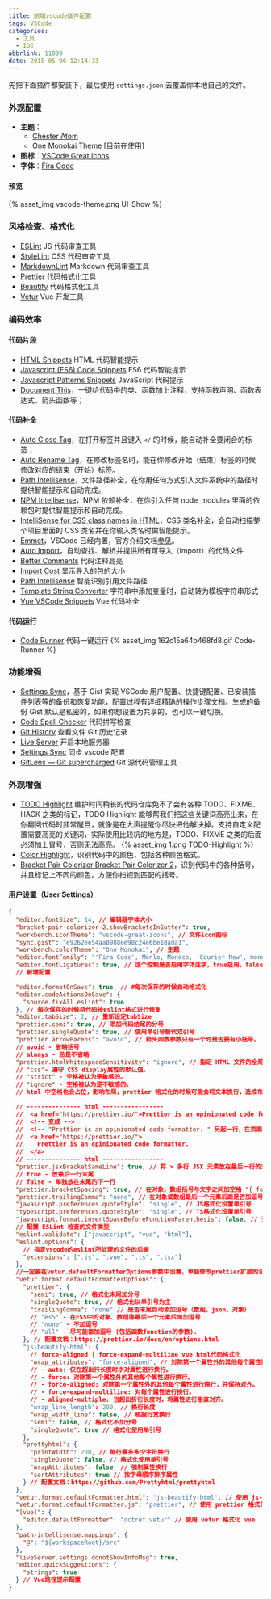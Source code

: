 ```yaml
---
title: 前端vscode插件配置
tags: VSCode
categories:
  - 工具
  - IDE
abbrlink: 11039
date: 2018-05-06 12:14:33
---
```


先把下面插件都安装下，最后使用 `settings.json` 去覆盖你本地自己的文件。

<!-- more -->

### 外观配置

- **主题**：
  - [Chester Atom](https://marketplace.visualstudio.com/items?itemName=chriseckenrode.vscode-chester-atom)
  - [One Monokai Theme](https://marketplace.visualstudio.com/items?itemName=azemoh.one-monokai) [目前在使用]
- **图标**：[VSCode Great Icons](https://marketplace.visualstudio.com/items?itemName=emmanuelbeziat.vscode-great-icons)
- **字体**：[Fira Code](https://github.com/tonsky/FiraCode/wiki)

#### 预览

{% asset_img vscode-theme.png UI-Show %}

### 风格检查、格式化

- [ESLint](https://marketplace.visualstudio.com/items?itemName=dbaeumer.vscode-eslint) JS 代码审查工具
- [StyleLint](https://marketplace.visualstudio.com/items?itemName=shinnn.stylelint) CSS 代码审查工具
- [MarkdownLint](https://marketplace.visualstudio.com/items?itemName=DavidAnson.vscode-markdownlint) Markdown 代码审查工具
- [Prettier](https://marketplace.visualstudio.com/items?itemName=esbenp.prettier-vscode) 代码格式化工具
- [Beautify](https://marketplace.visualstudio.com/items?itemName=HookyQR.beautify) 代码格式化工具
- [Vetur](https://marketplace.visualstudio.com/items?itemName=octref.vetur) Vue 开发工具

### 编码效率

#### 代码片段

- [HTML Snippets](https://marketplace.visualstudio.com/items?itemName=abusaidm.html-snippets) HTML 代码智能提示
- [Javascript (ES6) Code Snippets](https://marketplace.visualstudio.com/items?itemName=xabikos.JavaScriptSnippets) ES6 代码智能提示
- [Javascript Patterns Snippets](https://marketplace.visualstudio.com/items?itemName=nikhilkumar80.js-patterns-snippets) JavaScript 代码提示
- [Document This](https://marketplace.visualstudio.com/items?itemName=joelday.docthis)，一键给代码中的类、函数加上注释，支持函数声明、函数表达式、箭头函数等；

#### 代码补全

- [Auto Close Tag](https://link.juejin.im/?target=https%3A%2F%2Fmarketplace.visualstudio.com%2Fitems%3FitemName%3Dformulahendry.auto-close-tag)，在打开标签并且键入 `</` 的时候，能自动补全要闭合的标签；
- [Auto Rename Tag](https://link.juejin.im/?target=https%3A%2F%2Fmarketplace.visualstudio.com%2Fitems%3FitemName%3Dformulahendry.auto-rename-tag)，在修改标签名时，能在你修改开始（结束）标签的时候修改对应的结束（开始）标签。
- [Path Intellisense](https://link.juejin.im/?target=https%3A%2F%2Fmarketplace.visualstudio.com%2Fitems%3FitemName%3Dchristian-kohler.path-intellisense)，文件路径补全，在你用任何方式引入文件系统中的路径时提供智能提示和自动完成。
- [NPM Intellisense](https://link.juejin.im/?target=https%3A%2F%2Fmarketplace.visualstudio.com%2Fitems%3FitemName%3Dchristian-kohler.npm-intellisense)，NPM 依赖补全，在你引入任何 node_modules 里面的依赖包时提供智能提示和自动完成。
- [IntelliSense for CSS class names in HTML](https://marketplace.visualstudio.com/items?itemName=Zignd.html-css-class-completion)，CSS 类名补全，会自动扫描整个项目里面的 CSS 类名并在你输入类名时做智能提示。
- [Emmet](https://link.juejin.im/?target=https%3A%2F%2Femmet.io)，VSCode 已经内置，官方介绍文档[参见](https://link.juejin.im/?target=https%3A%2F%2Fcode.visualstudio.com%2Fdocs%2Feditor%2Femmet)。
- [Auto Import](https://marketplace.visualstudio.com/items?itemName=steoates.autoimport)，自动查找、解析并提供所有可导入（import）的代码文件
- [Better Comments](https://marketplace.visualstudio.com/items?itemName=aaron-bond.better-comments) 代码注释高亮
- [Import Cost](https://marketplace.visualstudio.com/items?itemName=wix.vscode-import-cost) 显示导入的包的大小
- [Path Intellisense](https://marketplace.visualstudio.com/items?itemName=christian-kohler.path-intellisense) 智能识别引用文件路径
- [Template String Converter](https://marketplace.visualstudio.com/items?itemName=meganrogge.template-string-converter) 字符串中添加变量时，自动转为模板字符串形式
- [Vue VSCode Snippets](https://marketplace.visualstudio.com/items?itemName=sdras.vue-vscode-snippets) Vue 代码补全

#### 代码运行

- [Code Runner](https://marketplace.visualstudio.com/items?itemName=formulahendry.code-runner) 代码一键运行
  <!-- [![Code Runner](前端vscode插件配置/162c15a64b468fd8.gif)](https://user-gold-cdn.xitu.io/2018/4/14/162c15a64b468fd8?imageslim) -->
  {% asset_img 162c15a64b468fd8.gif Code-Runner %}

### 功能增强

- [Settings Sync](https://marketplace.visualstudio.com/items?itemName=Shan.code-settings-sync)，基于 Gist 实现 VSCode 用户配置、快捷键配置、已安装插件列表等的备份和恢复功能，配置过程有详细精确的操作步骤文档。生成的备份 Gist 默认是私密的，如果你想设置为共享的，也可以一键切换。
- [Code Spell Checker](https://marketplace.visualstudio.com/items?itemName=streetsidesoftware.code-spell-checker) 代码拼写检查
- [Git History](https://marketplace.visualstudio.com/items?itemName=donjayamanne.githistory) 查看文件 Git 历史记录
- [Live Server](https://marketplace.visualstudio.com/items?itemName=ritwickdey.LiveServer) 开启本地服务器
- [Settings Sync](https://marketplace.visualstudio.com/items?itemName=Shan.code-settings-sync) 同步 vscode 配置
- [GitLens — Git supercharged](https://marketplace.visualstudio.com/items?itemName=eamodio.gitlens) Git 源代码管理工具

### 外观增强

- [TODO Highlight](https://marketplace.visualstudio.com/items?itemName=wayou.vscode-todo-highlight)
  维护时间稍长的代码仓库免不了会有各种 TODO、FIXME、HACK 之类的标记，TODO Highlight 能够帮我们把这些关键词高亮出来，在你翻阅代码时非常醒目，就像是在大声提醒你尽快把他解决掉。支持自定义配置需要高亮的关键词，实际使用比较坑的地方是，TODO、FIXME 之类的后面必须加上冒号，否则无法高亮。
  <!-- [![TODO Highlight](前端vscode插件配置/1)](https://user-gold-cdn.xitu.io/2018/4/14/162c1592cecf92d8?imageView2/0/w/1280/h/960/format/webp/ignore-error/1) -->
  {% asset_img 1.png TODO-Highlight %}
- [Color Highlight](https://link.juejin.im/?target=https%3A%2F%2Fmarketplace.visualstudio.com%2Fitems%3FitemName%3Dnaumovs.color-highlight)，识别代码中的颜色，包括各种颜色格式。
- [Bracket Pair Colorizer Bracket Pair Colorizer 2](https://marketplace.visualstudio.com/items?itemName=CoenraadS.bracket-pair-colorizer-2)，识别代码中的各种括号，并且标记上不同的颜色，方便你扫视到匹配的括号。

#### 用户设置（User Settings）

```json
{
  "editor.fontSize": 14, // 编辑器字体大小
  "bracket-pair-colorizer-2.showBracketsInGutter": true,
  "workbench.iconTheme": "vscode-great-icons", // 文件icon图标
  "sync.gist": "e9262ee54aa0988ee98c24e6be1dada1",
  "workbench.colorTheme": "One Monokai", // 主题
  "editor.fontFamily": "'Fira Code', Menlo, Monaco, 'Courier New', monospace",
  "editor.fontLigatures": true, // 这个控制是否启用字体连字，true启用，false不启用，这里选择启用
  // 新增配置

  "editor.formatOnSave": true, // #每次保存的时候自动格式化
  "editor.codeActionsOnSave": {
    "source.fixAll.eslint": true
  }, // 每次保存的时候将代码按eslint格式进行修复
  "editor.tabSize": 2, // 重新设定tabSize
  "prettier.semi": true, // 添加代码结尾的分号
  "prettier.singleQuote": true, // 使用单引号替代双引号
  "prettier.arrowParens": "avoid", // 箭头函数参数只有一个时是否要有小括号。
  // avoid - 省略括号
  // always - 总是不省略
  "prettier.htmlWhitespaceSensitivity": "ignore", // 指定 HTML 文件的全局空白区域敏感度
  // "css"- 遵守 CSS display属性的默认值。
  // "strict" - 空格被认为是敏感的。
  // "ignore" - 空格被认为是不敏感的。
  // html 中空格也会占位，影响布局，prettier 格式化的时候可能会将文本换行，造成布局错乱

  // --------------- html -----------------
  //  <a href="https://prettier.io/">Prettier is an opinionated code formatter.</a>
  //  <!-- 变成 -->
  //  <!-- "Prettier is an opinionated code formatter. " 另起一行，在页面的布局上就会多一个节点文本出来 -->
  //  <a href="https://prettier.io/">
  //    Prettier is an opinionated code formatter.
  //  </a>
  // --------------- html -----------------
  "prettier.jsxBracketSameLine": true, // 将 > 多行 JSX 元素放在最后一行的末尾，而不是单独放在下一行（不适用于自闭元素）。
  // true - 放最后一行末尾
  // false - 单独放在末尾的下一行
  "prettier.bracketSpacing": true, // 在对象，数组括号与文字之间加空格 "{ foo: bar }"
  "prettier.trailingComma": "none", // 在对象或数组最后一个元素后面是否加逗号（在ES5中加尾逗号）
  "javascript.preferences.quoteStyle": "single", // JS格式化设置单引号
  "typescript.preferences.quoteStyle": "single", // TS格式化设置单引号
  "javascript.format.insertSpaceBeforeFunctionParenthesis": false, // 让函数(名)和后面的括号之间加个空格
  // 配置 ESLint 检查的文件类型
  "eslint.validate": ["javascript", "vue", "html"],
  "eslint.options": {
    // 指定vscode的eslint所处理的文件的后缀
    "extensions": [".js", ".vue", ".ts", ".tsx"]
  },
  //一定要在vutur.defaultFormatterOptions参数中设置，单独修改prettier扩展的设置是无法解决这个问题的，因为perttier默认忽略了vue文件（事实上从忽略列表移除vue也不能解决这个问题）
  "vetur.format.defaultFormatterOptions": {
    "prettier": {
      "semi": true, // 格式化末尾加分号
      "singleQuote": true, // 格式化以单引号为主
      "trailingComma": "none" // 是否末尾自动添加逗号（数组，json，对象）
      // "es5" - 在ES5中的对象、数组等最后一个元素后面加逗号
      // "none" - 不加逗号
      // "all" - 尽可能都加逗号 (包括函数function的参数).
    }, // 配置文档：https://prettier.io/docs/en/options.html
    "js-beautify-html": {
      // force-aligned | force-expand-multiline vue html代码格式化
      "wrap_attributes": "force-aligned", // 对除第一个属性外的其他每个属性进行换行，并保持对齐
      // - auto: 仅在超出行长度时才对属性进行换行。
      // - force: 对除第一个属性外的其他每个属性进行换行。
      // - force-aligned: 对除第一个属性外的其他每个属性进行换行，并保持对齐。
      // - force-expand-multiline: 对每个属性进行换行。
      // - aligned-multiple: 当超出折行长度时，将属性进行垂直对齐。
      "wrap_line_length": 200, // 换行长度
      "wrap_width_line": false, // 根据行宽换行
      "semi": false, // 格式化不加分号
      "singleQuote": true // 格式化使用单引号
    },
    "prettyhtml": {
      "printWidth": 200, // 每行最多多少字符换行
      "singleQuote": false, // 格式化使用单引号
      "wrapAttributes": false, // 强制属性换行
      "sortAttributes": true // 按字母顺序排序属性
    } // 配置文档：https://github.com/Prettyhtml/prettyhtml
  },
  "vetur.format.defaultFormatter.html": "js-beautify-html", // 使用 js-beautify-html 格式化 html
  "vetur.format.defaultFormatter.js": "prettier", // 使用 prettier 格式化 js
  "[vue]": {
    "editor.defaultFormatter": "octref.vetur" // 使用 vetur 格式化 vue
  },
  "path-intellisense.mappings": {
    "@": "${workspaceRoot}/src"
  },
  "liveServer.settings.donotShowInfoMsg": true,
  "editor.quickSuggestions": {
    "strings": true
  } // Vue路径提示配置
}
```
